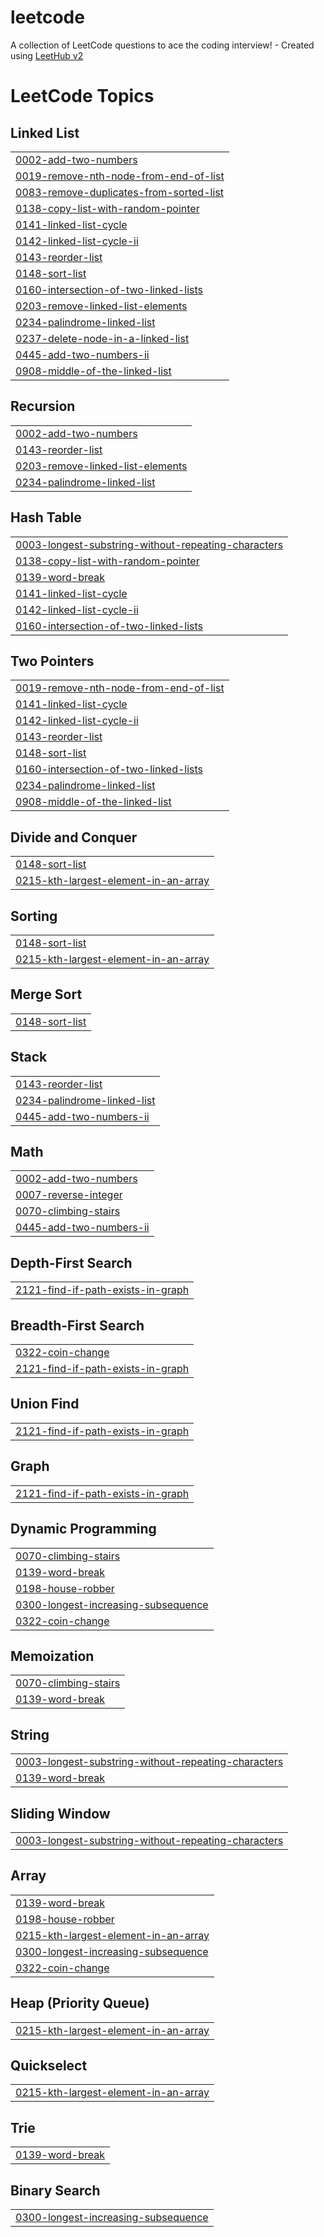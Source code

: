 # leetcode
A collection of LeetCode questions to ace the coding interview! - Created using [LeetHub v2](https://github.com/arunbhardwaj/LeetHub-2.0)

<!---LeetCode Topics Start-->
# LeetCode Topics
## Linked List
|  |
| ------- |
| [0002-add-two-numbers](https://github.com/dpreethi12/leetcode/tree/master/0002-add-two-numbers) |
| [0019-remove-nth-node-from-end-of-list](https://github.com/dpreethi12/leetcode/tree/master/0019-remove-nth-node-from-end-of-list) |
| [0083-remove-duplicates-from-sorted-list](https://github.com/dpreethi12/leetcode/tree/master/0083-remove-duplicates-from-sorted-list) |
| [0138-copy-list-with-random-pointer](https://github.com/dpreethi12/leetcode/tree/master/0138-copy-list-with-random-pointer) |
| [0141-linked-list-cycle](https://github.com/dpreethi12/leetcode/tree/master/0141-linked-list-cycle) |
| [0142-linked-list-cycle-ii](https://github.com/dpreethi12/leetcode/tree/master/0142-linked-list-cycle-ii) |
| [0143-reorder-list](https://github.com/dpreethi12/leetcode/tree/master/0143-reorder-list) |
| [0148-sort-list](https://github.com/dpreethi12/leetcode/tree/master/0148-sort-list) |
| [0160-intersection-of-two-linked-lists](https://github.com/dpreethi12/leetcode/tree/master/0160-intersection-of-two-linked-lists) |
| [0203-remove-linked-list-elements](https://github.com/dpreethi12/leetcode/tree/master/0203-remove-linked-list-elements) |
| [0234-palindrome-linked-list](https://github.com/dpreethi12/leetcode/tree/master/0234-palindrome-linked-list) |
| [0237-delete-node-in-a-linked-list](https://github.com/dpreethi12/leetcode/tree/master/0237-delete-node-in-a-linked-list) |
| [0445-add-two-numbers-ii](https://github.com/dpreethi12/leetcode/tree/master/0445-add-two-numbers-ii) |
| [0908-middle-of-the-linked-list](https://github.com/dpreethi12/leetcode/tree/master/0908-middle-of-the-linked-list) |
## Recursion
|  |
| ------- |
| [0002-add-two-numbers](https://github.com/dpreethi12/leetcode/tree/master/0002-add-two-numbers) |
| [0143-reorder-list](https://github.com/dpreethi12/leetcode/tree/master/0143-reorder-list) |
| [0203-remove-linked-list-elements](https://github.com/dpreethi12/leetcode/tree/master/0203-remove-linked-list-elements) |
| [0234-palindrome-linked-list](https://github.com/dpreethi12/leetcode/tree/master/0234-palindrome-linked-list) |
## Hash Table
|  |
| ------- |
| [0003-longest-substring-without-repeating-characters](https://github.com/dpreethi12/leetcode/tree/master/0003-longest-substring-without-repeating-characters) |
| [0138-copy-list-with-random-pointer](https://github.com/dpreethi12/leetcode/tree/master/0138-copy-list-with-random-pointer) |
| [0139-word-break](https://github.com/dpreethi12/leetcode/tree/master/0139-word-break) |
| [0141-linked-list-cycle](https://github.com/dpreethi12/leetcode/tree/master/0141-linked-list-cycle) |
| [0142-linked-list-cycle-ii](https://github.com/dpreethi12/leetcode/tree/master/0142-linked-list-cycle-ii) |
| [0160-intersection-of-two-linked-lists](https://github.com/dpreethi12/leetcode/tree/master/0160-intersection-of-two-linked-lists) |
## Two Pointers
|  |
| ------- |
| [0019-remove-nth-node-from-end-of-list](https://github.com/dpreethi12/leetcode/tree/master/0019-remove-nth-node-from-end-of-list) |
| [0141-linked-list-cycle](https://github.com/dpreethi12/leetcode/tree/master/0141-linked-list-cycle) |
| [0142-linked-list-cycle-ii](https://github.com/dpreethi12/leetcode/tree/master/0142-linked-list-cycle-ii) |
| [0143-reorder-list](https://github.com/dpreethi12/leetcode/tree/master/0143-reorder-list) |
| [0148-sort-list](https://github.com/dpreethi12/leetcode/tree/master/0148-sort-list) |
| [0160-intersection-of-two-linked-lists](https://github.com/dpreethi12/leetcode/tree/master/0160-intersection-of-two-linked-lists) |
| [0234-palindrome-linked-list](https://github.com/dpreethi12/leetcode/tree/master/0234-palindrome-linked-list) |
| [0908-middle-of-the-linked-list](https://github.com/dpreethi12/leetcode/tree/master/0908-middle-of-the-linked-list) |
## Divide and Conquer
|  |
| ------- |
| [0148-sort-list](https://github.com/dpreethi12/leetcode/tree/master/0148-sort-list) |
| [0215-kth-largest-element-in-an-array](https://github.com/dpreethi12/leetcode/tree/master/0215-kth-largest-element-in-an-array) |
## Sorting
|  |
| ------- |
| [0148-sort-list](https://github.com/dpreethi12/leetcode/tree/master/0148-sort-list) |
| [0215-kth-largest-element-in-an-array](https://github.com/dpreethi12/leetcode/tree/master/0215-kth-largest-element-in-an-array) |
## Merge Sort
|  |
| ------- |
| [0148-sort-list](https://github.com/dpreethi12/leetcode/tree/master/0148-sort-list) |
## Stack
|  |
| ------- |
| [0143-reorder-list](https://github.com/dpreethi12/leetcode/tree/master/0143-reorder-list) |
| [0234-palindrome-linked-list](https://github.com/dpreethi12/leetcode/tree/master/0234-palindrome-linked-list) |
| [0445-add-two-numbers-ii](https://github.com/dpreethi12/leetcode/tree/master/0445-add-two-numbers-ii) |
## Math
|  |
| ------- |
| [0002-add-two-numbers](https://github.com/dpreethi12/leetcode/tree/master/0002-add-two-numbers) |
| [0007-reverse-integer](https://github.com/dpreethi12/leetcode/tree/master/0007-reverse-integer) |
| [0070-climbing-stairs](https://github.com/dpreethi12/leetcode/tree/master/0070-climbing-stairs) |
| [0445-add-two-numbers-ii](https://github.com/dpreethi12/leetcode/tree/master/0445-add-two-numbers-ii) |
## Depth-First Search
|  |
| ------- |
| [2121-find-if-path-exists-in-graph](https://github.com/dpreethi12/leetcode/tree/master/2121-find-if-path-exists-in-graph) |
## Breadth-First Search
|  |
| ------- |
| [0322-coin-change](https://github.com/dpreethi12/leetcode/tree/master/0322-coin-change) |
| [2121-find-if-path-exists-in-graph](https://github.com/dpreethi12/leetcode/tree/master/2121-find-if-path-exists-in-graph) |
## Union Find
|  |
| ------- |
| [2121-find-if-path-exists-in-graph](https://github.com/dpreethi12/leetcode/tree/master/2121-find-if-path-exists-in-graph) |
## Graph
|  |
| ------- |
| [2121-find-if-path-exists-in-graph](https://github.com/dpreethi12/leetcode/tree/master/2121-find-if-path-exists-in-graph) |
## Dynamic Programming
|  |
| ------- |
| [0070-climbing-stairs](https://github.com/dpreethi12/leetcode/tree/master/0070-climbing-stairs) |
| [0139-word-break](https://github.com/dpreethi12/leetcode/tree/master/0139-word-break) |
| [0198-house-robber](https://github.com/dpreethi12/leetcode/tree/master/0198-house-robber) |
| [0300-longest-increasing-subsequence](https://github.com/dpreethi12/leetcode/tree/master/0300-longest-increasing-subsequence) |
| [0322-coin-change](https://github.com/dpreethi12/leetcode/tree/master/0322-coin-change) |
## Memoization
|  |
| ------- |
| [0070-climbing-stairs](https://github.com/dpreethi12/leetcode/tree/master/0070-climbing-stairs) |
| [0139-word-break](https://github.com/dpreethi12/leetcode/tree/master/0139-word-break) |
## String
|  |
| ------- |
| [0003-longest-substring-without-repeating-characters](https://github.com/dpreethi12/leetcode/tree/master/0003-longest-substring-without-repeating-characters) |
| [0139-word-break](https://github.com/dpreethi12/leetcode/tree/master/0139-word-break) |
## Sliding Window
|  |
| ------- |
| [0003-longest-substring-without-repeating-characters](https://github.com/dpreethi12/leetcode/tree/master/0003-longest-substring-without-repeating-characters) |
## Array
|  |
| ------- |
| [0139-word-break](https://github.com/dpreethi12/leetcode/tree/master/0139-word-break) |
| [0198-house-robber](https://github.com/dpreethi12/leetcode/tree/master/0198-house-robber) |
| [0215-kth-largest-element-in-an-array](https://github.com/dpreethi12/leetcode/tree/master/0215-kth-largest-element-in-an-array) |
| [0300-longest-increasing-subsequence](https://github.com/dpreethi12/leetcode/tree/master/0300-longest-increasing-subsequence) |
| [0322-coin-change](https://github.com/dpreethi12/leetcode/tree/master/0322-coin-change) |
## Heap (Priority Queue)
|  |
| ------- |
| [0215-kth-largest-element-in-an-array](https://github.com/dpreethi12/leetcode/tree/master/0215-kth-largest-element-in-an-array) |
## Quickselect
|  |
| ------- |
| [0215-kth-largest-element-in-an-array](https://github.com/dpreethi12/leetcode/tree/master/0215-kth-largest-element-in-an-array) |
## Trie
|  |
| ------- |
| [0139-word-break](https://github.com/dpreethi12/leetcode/tree/master/0139-word-break) |
## Binary Search
|  |
| ------- |
| [0300-longest-increasing-subsequence](https://github.com/dpreethi12/leetcode/tree/master/0300-longest-increasing-subsequence) |
<!---LeetCode Topics End-->